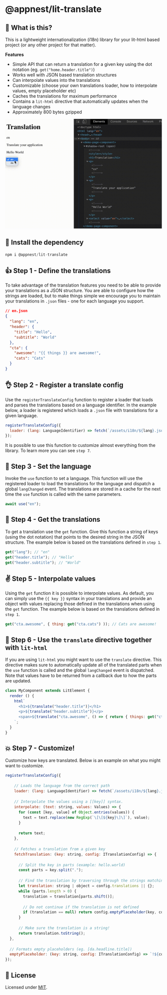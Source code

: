 # @appnest/lit-translate

## 🤔 What is this?

This is a lightweight internationalization (i18n) library for your lit-html based project (or any other project for that matter).

**Features**

* Simple API that can return a translation for a given key using the dot notation (eg. `get("home.header.title")`)
* Works well with JSON based translation structures
* Can interpolate values into the translations
* Customizable (choose your own translations loader, how to interpolate values, empty placeholder etc)
* Caches the translations for maximum performance
* Contains a `lit-html` directive that automatically updates when the language changes
* Approximately 800 bytes gzipped

<img src="https://github.com/andreasbm/lit-translate/blob/master/example.gif" width="600">

## 🎉 Install the dependency

```javascript
npm i @appnest/lit-translate
```

## 👍 Step 1 - Define the translations

To take advantage of the translation features you need to be able to provide your translations as a JSON structure. You are able to configure how the strings are loaded, but to make things simple we encourage you to maintain your translations in `.json` files - one for each language you support.

```json
// en.json
{
  "lang": "en",
  "header": {
    "title": "Hello",
    "subtitle": "World"
  },
  "cta": {
    "awesome": "{{ things }} are awesome!",
    "cats": "Cats"
  }
}
```

## 👌 Step 2 - Register a translate config

Use the `registerTranslateConfig` function to register a loader that loads and parses the translations based on a language identifier. In the example below, a loader is registered which loads a `.json` file with translations for a given language.

```javascript
registerTranslateConfig({
  loader: (lang: LanguageIdentifier) => fetch(`/assets/i18n/${lang}.json`).then(res => res.json())
});
```

It is possible to use this function to customize almost everything from the library. To learn more you can see `step 7`.

## 🙌 Step 3 - Set the language

Invoke the `use` function to set a language. This function will use the registered loader to load the translations for the language and dispatch a global `langChanged` event. The translations are stored in a cache for the next time the `use` function is called with the same parameters.

```javascript
await use("en");
```

## 💪 Step 4 - Get the translations

To get a translation use the `get` function. Give this function a string of keys (using the dot notation) that points to the desired string in the JSON structure. The example below is based on the translations defined in `step 1`.

```javascript
get("lang"); // "en"
get("header.title"); // "Hello"
get("header.subtitle"); // "World"
```

## ✌️ Step 5 - Interpolate values

Using the `get` function it is possible to interpolate values. As default, you can simply use the `{{ key }}` syntax in your translations and provide an object with values replacing those defined in the translations when using the `get` function. The example below is based on the translations defined in `step 1`.

```javascript
get("cta.awesome", { thing: get("cta.cats") )); // Cats are awesome!
```

## 👊 Step 6 - Use the `translate` directive together with `lit-html`

If you are using `lit-html` you might want to use the `translate` directive. This directive makes sure to automatically update all of the translated parts when the `use` function is called and the global `langChanged` event is dispatched. Note that values have to be returned from a callback due to how the parts are updated.

```javascript
class MyComponent extends LitElement {
  render () {
    html`
      <h1>${translate("header.title")}</h1>
      <p>${translate("header.subtitle")}</p>
      <span>${translate("cta.awesome", () => { return { things: get("cta.cats") }})}</span>
    `;
  }
}
```

## 💥 Step 7 - Customize!

Customize how keys are translated. Below is an example on what you might want to customize.

```javascript
registerTranslateConfig({

    // Loads the language from the correct path
    loader: (lang: LanguageIdentifier) => fetch(`/assets/i18n/${lang}.json`).then(res => res.json()),

    // Interpolate the values using a [[key]] syntax.
    interpolate: (text: string, values: Values) => {
      for (const [key, value] of Object.entries(values)) {
        text = text.replace(new RegExp(`\[\[${key}\]\]`), value);
      }

      return text;
    },

    // Fetches a translation from a given key
    fetchTranslation: (key: string, config: ITranslationConfig) => {

      // Split the key in parts (example: hello.world)
      const parts = key.split(".");

      // Find the translation by traversing through the strings matching the chain of keys
      let translation: string | object = config.translations || {};
      while (parts.length > 0) {
        translation = translation[parts.shift()];

        // Do not continue if the translation is not defined
        if (translation == null) return config.emptyPlaceholder(key, config);
      }

      // Make sure the translation is a string!
      return translation.toString();
  },

  // Formats empty placeholders (eg. [da.headline.title])
  emptyPlaceholder: (key: string, config: ITranslationConfig) => `!${config.lang}.${key}!`
});
```

## 🎉 License

Licensed under [MIT](https://opensource.org/licenses/MIT).